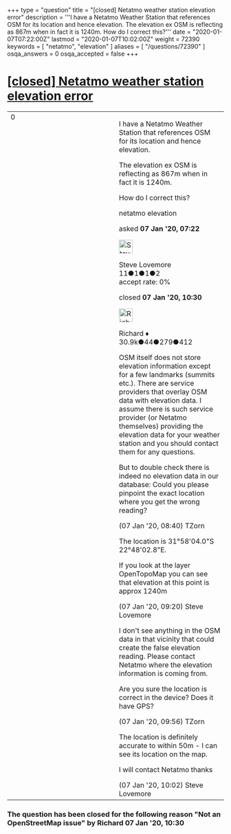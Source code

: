 +++
type = "question"
title = "[closed] Netatmo weather station elevation error"
description = '''I have a Netatmo Weather Station that references OSM for its location and hence elevation. The elevation ex OSM is reflecting as 867m when in fact it is 1240m. How do I correct this?'''
date = "2020-01-07T07:22:00Z"
lastmod = "2020-01-07T10:02:00Z"
weight = 72390
keywords = [ "netatmo", "elevation" ]
aliases = [ "/questions/72390" ]
osqa_answers = 0
osqa_accepted = false
+++

<div class="headNormal">

# [\[closed\] Netatmo weather station elevation error](/questions/72390/netatmo-weather-station-elevation-error)

</div>

<div id="main-body">

<div id="askform">

<table id="question-table" style="width:100%;">
<colgroup>
<col style="width: 50%" />
<col style="width: 50%" />
</colgroup>
<tbody>
<tr>
<td style="width: 30px; vertical-align: top"><div class="vote-buttons">
<span id="post-72390-upvote" class="ajax-command post-vote up" rel="nofollow" title="I like this post (click again to cancel)"> </span>
<div id="post-72390-score" class="post-score" title="current number of votes">
0
</div>
<span id="post-72390-downvote" class="ajax-command post-vote down" rel="nofollow" title="I dont like this post (click again to cancel)"> </span> <span id="favorite-mark" class="ajax-command favorite-mark" rel="nofollow" title="mark/unmark this question as favorite (click again to cancel)"> </span>
<div id="favorite-count" class="favorite-count">
&#10;</div>
</div></td>
<td><div id="item-right">
<div class="question-body">
<p>I have a Netatmo Weather Station that references OSM for its location and hence elevation.</p>
<p>The elevation ex OSM is reflecting as 867m when in fact it is 1240m.</p>
<p>How do I correct this?</p>
</div>
<div id="question-tags" class="tags-container tags">
<span class="post-tag tag-link-netatmo" rel="tag" title="see questions tagged &#39;netatmo&#39;">netatmo</span> <span class="post-tag tag-link-elevation" rel="tag" title="see questions tagged &#39;elevation&#39;">elevation</span>
</div>
<div id="question-controls" class="post-controls">
&#10;</div>
<div class="post-update-info-container">
<div class="post-update-info post-update-info-user">
<p>asked <strong>07 Jan '20, 07:22</strong></p>
<img src="https://secure.gravatar.com/avatar/55f3d34f90f432c047effdb5e31a137a?s=32&amp;d=identicon&amp;r=g" class="gravatar" width="32" height="32" alt="Steve%20Lovemore&#39;s gravatar image" />
<p><span>Steve Lovemore</span><br />
<span class="score" title="11 reputation points">11</span><span title="1 badges"><span class="badge1">●</span><span class="badgecount">1</span></span><span title="1 badges"><span class="silver">●</span><span class="badgecount">1</span></span><span title="2 badges"><span class="bronze">●</span><span class="badgecount">2</span></span><br />
<span class="accept_rate" title="Rate of the user&#39;s accepted answers">accept rate:</span> <span title="Steve Lovemore has no accepted answers">0%</span></p>
</div>
<div class="post-update-info post-update-info-edited">
<p><span> closed <strong>07 Jan '20, 10:30</strong> </span></p>
<img src="https://secure.gravatar.com/avatar/08324717c25d6067fa4ff23ef37d455f?s=32&amp;d=identicon&amp;r=g" class="gravatar" width="32" height="32" alt="Richard&#39;s gravatar image" />
<p><span>Richard ♦</span><br />
<span class="score" title="30902 reputation points"><span>30.9k</span></span><span title="44 badges"><span class="badge1">●</span><span class="badgecount">44</span></span><span title="279 badges"><span class="silver">●</span><span class="badgecount">279</span></span><span title="412 badges"><span class="bronze">●</span><span class="badgecount">412</span></span></p>
</div>
</div>
<div id="comments-container-72390" class="comments-container">
<span id="72392"></span>
<div id="comment-72392" class="comment">
<div id="post-72392-score" class="comment-score">
&#10;</div>
<div class="comment-text">
<p>OSM itself does not store elevation information except for a few landmarks (summits etc.). There are service providers that overlay OSM data with elevation data. I assume there is such service provider (or Netatmo themselves) providing the elevation data for your weather station and you should contact them for any questions.</p>
<p>But to double check there is indeed no elevation data in our database: Could you please pinpoint the exact location where you get the wrong reading?</p>
</div>
<div id="comment-72392-info" class="comment-info">
<span class="comment-age">(07 Jan '20, 08:40)</span> <span class="comment-user userinfo">TZorn</span>
</div>
</div>
<span id="72393"></span>
<div id="comment-72393" class="comment">
<div id="post-72393-score" class="comment-score">
&#10;</div>
<div class="comment-text">
<p>The location is 31°58'04.0"S 22°48'02.8"E.</p>
<p>If you look at the layer OpenTopoMap you can see that elevation at this point is approx 1240m</p>
</div>
<div id="comment-72393-info" class="comment-info">
<span class="comment-age">(07 Jan '20, 09:20)</span> <span class="comment-user userinfo">Steve Lovemore</span>
</div>
</div>
<span id="72394"></span>
<div id="comment-72394" class="comment">
<div id="post-72394-score" class="comment-score">
&#10;</div>
<div class="comment-text">
<p>I don't see anything in the OSM data in that vicinity that could create the false elevation reading. Please contact Netatmo where the elevation information is coming from.</p>
<p>Are you sure the location is correct in the device? Does it have GPS?</p>
</div>
<div id="comment-72394-info" class="comment-info">
<span class="comment-age">(07 Jan '20, 09:56)</span> <span class="comment-user userinfo">TZorn</span>
</div>
</div>
<span id="72395"></span>
<div id="comment-72395" class="comment">
<div id="post-72395-score" class="comment-score">
&#10;</div>
<div class="comment-text">
<p>The location is definitely accurate to within 50m - I can see its location on the map.</p>
<p>I will contact Netatmo thanks</p>
</div>
<div id="comment-72395-info" class="comment-info">
<span class="comment-age">(07 Jan '20, 10:02)</span> <span class="comment-user userinfo">Steve Lovemore</span>
</div>
</div>
</div>
<div id="comment-tools-72390" class="comment-tools">
&#10;</div>
<div class="clear">
&#10;</div>
<div id="comment-72390-form-container" class="comment-form-container">
&#10;</div>
<div class="clear">
&#10;</div>
</div></td>
</tr>
</tbody>
</table>

<div class="question-status" style="margin-bottom:15px">

### The question has been closed for the following reason "Not an OpenStreetMap issue" by Richard 07 Jan '20, 10:30

</div>

</div>

</div>

